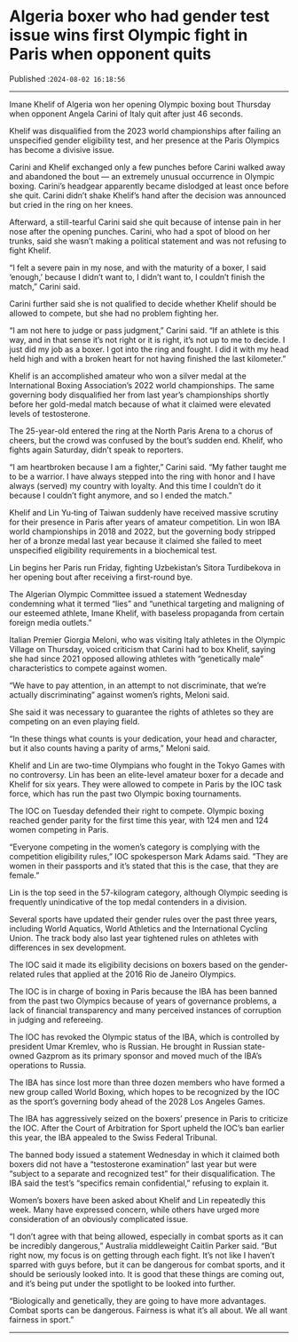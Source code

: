 # Algeria boxer who had gender test issue wins first Olympic fight in Paris when opponent quits

Published :`2024-08-02 16:18:56`

---

Imane Khelif of Algeria won her opening Olympic boxing bout Thursday when opponent Angela Carini of Italy quit after just 46 seconds.

Khelif was disqualified from the 2023 world championships after failing an unspecified gender eligibility test, and her presence at the Paris Olympics has become a divisive issue.

Carini and Khelif exchanged only a few punches before Carini walked away and abandoned the bout — an extremely unusual occurrence in Olympic boxing. Carini’s headgear apparently became dislodged at least once before she quit. Carini didn’t shake Khelif’s hand after the decision was announced but cried in the ring on her knees.

Afterward, a still-tearful Carini said she quit because of intense pain in her nose after the opening punches. Carini, who had a spot of blood on her trunks, said she wasn’t making a political statement and was not refusing to fight Khelif.

“I felt a severe pain in my nose, and with the maturity of a boxer, I said ‘enough,’ because I didn’t want to, I didn’t want to, I couldn’t finish the match,” Carini said.

Carini further said she is not qualified to decide whether Khelif should be allowed to compete, but she had no problem fighting her.

“I am not here to judge or pass judgment,” Carini said. “If an athlete is this way, and in that sense it’s not right or it is right, it’s not up to me to decide. I just did my job as a boxer. I got into the ring and fought. I did it with my head held high and with a broken heart for not having finished the last kilometer.”

Khelif is an accomplished amateur who won a silver medal at the International Boxing Association’s 2022 world championships. The same governing body disqualified her from last year’s championships shortly before her gold-medal match because of what it claimed were elevated levels of testosterone.

The 25-year-old entered the ring at the North Paris Arena to a chorus of cheers, but the crowd was confused by the bout’s sudden end. Khelif, who fights again Saturday, didn’t speak to reporters.

“I am heartbroken because I am a fighter,” Carini said. “My father taught me to be a warrior. I have always stepped into the ring with honor and I have always (served) my country with loyalty. And this time I couldn’t do it because I couldn’t fight anymore, and so I ended the match.”

Khelif and Lin Yu‑ting of Taiwan suddenly have received massive scrutiny for their presence in Paris after years of amateur competition. Lin won IBA world championships in 2018 and 2022, but the governing body stripped her of a bronze medal last year because it claimed she failed to meet unspecified eligibility requirements in a biochemical test.

Lin begins her Paris run Friday, fighting Uzbekistan’s Sitora Turdibekova in her opening bout after receiving a first-round bye.

The Algerian Olympic Committee issued a statement Wednesday condemning what it termed “lies” and “unethical targeting and maligning of our esteemed athlete, Imane Khelif, with baseless propaganda from certain foreign media outlets.”

Italian Premier Giorgia Meloni, who was visiting Italy athletes in the Olympic Village on Thursday, voiced criticism that Carini had to box Khelif, saying she had since 2021 opposed allowing athletes with “genetically male” characteristics to compete against women.

“We have to pay attention, in an attempt to not discriminate, that we’re actually discriminating” against women’s rights, Meloni said.

She said it was necessary to guarantee the rights of athletes so they are competing on an even playing field.

“In these things what counts is your dedication, your head and character, but it also counts having a parity of arms,” Meloni said.

Khelif and Lin are two-time Olympians who fought in the Tokyo Games with no controversy. Lin has been an elite-level amateur boxer for a decade and Khelif for six years. They were allowed to compete in Paris by the IOC task force, which has run the past two Olympic boxing tournaments.

The IOC on Tuesday defended their right to compete. Olympic boxing reached gender parity for the first time this year, with 124 men and 124 women competing in Paris.

“Everyone competing in the women’s category is complying with the competition eligibility rules,” IOC spokesperson Mark Adams said. ”They are women in their passports and it’s stated that this is the case, that they are female.”

Lin is the top seed in the 57-kilogram category, although Olympic seeding is frequently unindicative of the top medal contenders in a division.

Several sports have updated their gender rules over the past three years, including World Aquatics, World Athletics and the International Cycling Union. The track body also last year tightened rules on athletes with differences in sex development.

The IOC said it made its eligibility decisions on boxers based on the gender-related rules that applied at the 2016 Rio de Janeiro Olympics.

The IOC is in charge of boxing in Paris because the IBA has been banned from the past two Olympics because of years of governance problems, a lack of financial transparency and many perceived instances of corruption in judging and refereeing.

The IOC has revoked the Olympic status of the IBA, which is controlled by president Umar Kremlev, who is Russian. He brought in Russian state-owned Gazprom as its primary sponsor and moved much of the IBA’s operations to Russia.

The IBA has since lost more than three dozen members who have formed a new group called World Boxing, which hopes to be recognized by the IOC as the sport’s governing body ahead of the 2028 Los Angeles Games.

The IBA has aggressively seized on the boxers’ presence in Paris to criticize the IOC. After the Court of Arbitration for Sport upheld the IOC’s ban earlier this year, the IBA appealed to the Swiss Federal Tribunal.

The banned body issued a statement Wednesday in which it claimed both boxers did not have a “testosterone examination” last year but were “subject to a separate and recognized test” for their disqualification. The IBA said the test’s “specifics remain confidential,” refusing to explain it.

Women’s boxers have been asked about Khelif and Lin repeatedly this week. Many have expressed concern, while others have urged more consideration of an obviously complicated issue.

“I don’t agree with that being allowed, especially in combat sports as it can be incredibly dangerous,” Australia middleweight Caitlin Parker said. “But right now, my focus is on getting through each fight. It’s not like I haven’t sparred with guys before, but it can be dangerous for combat sports, and it should be seriously looked into. It is good that these things are coming out, and it’s being put under the spotlight to be looked into further.

“Biologically and genetically, they are going to have more advantages. Combat sports can be dangerous. Fairness is what it’s all about. We all want fairness in sport.”

---

